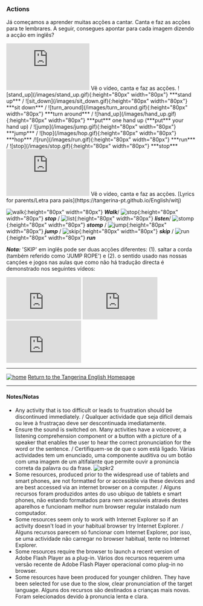 ### Actions

Já começamos a aprender muitas acções a cantar. Canta e faz as acções para te lembrares. A seguir, consegues apontar para cada imagem dizendo a acção em inglês?  

<iframe width="220" height="124" src="https://www.youtube.com/embed/WsiRSWthV1k" frameborder="0" allow="accelerometer; autoplay; clipboard-write; encrypted-media; gyroscope; picture-in-picture" allowfullscreen></iframe>
Vê o vídeo, canta e faz as acções.  
![stand_up](/images/stand_up.gif){:height="80px" width="80px"} ***stand up*** / ![sit_down](/images/sit_down.gif){:height="80px" width="80px"} ***sit down*** / ![turn_around](/images/turn_around.gif){:height="80px" width="80px"} ***turn around*** /  
![hand_up](/images/hand_up.gif){:height="80px" width="80px"} ***put*** one hand up (***put*** your hand up) / ![jump](/images/jump.gif){:height="80px" width="80px"} ***jump*** /  
![hop](/images/hop.gif){:height="80px" width="80px"} ***hop*** /![run](/images/run.gif){:height="80px" width="80px"} ***run*** / ![stop](/images/stop.gif){:height="80px" width="80px"} ***stop***  

<iframe width="220" height="124" src="https://www.youtube.com/embed/GoSq-yZcJ-4" frameborder="0" allow="accelerometer; autoplay; clipboard-write; encrypted-media; gyroscope; picture-in-picture" allowfullscreen></iframe>  
Vê o vídeo, canta e faz as acções.  [Lyrics for parents/Letra para pais](https://tangerina-pt.github.io/English/witj)   

![walk](https://1blockatatime.github.io/English/images2/walk.png){:height="80px" width="80px"} ***Walk***/ ![stop](https://1blockatatime.github.io/English/images/stop.gif){:height="80px" width="80px"} ***stop*** / ![list](https://1blockatatime.github.io/English/images2/list.png){:height="80px" width="80px"} ***listen***/ ![stomp](https://1blockatatime.github.io/English/images/stomp.gif){:height="80px" width="80px"} ***stomp*** / ![jump](https://1blockatatime.github.io/English/images/jump.gif){:height="80px" width="80px"} ***jump*** / ![skip](https://1blockatatime.github.io/English/images2/skip.png){:height="80px" width="80px"} ***skip***  / ![run](https://1blockatatime.github.io/English/images/run.gif){:height="80px" width="80px"} ***run***   

***Nota:*** 'SKIP' em inglês pode ser duas acções diferentes: (1). saltar a corda (também referido como 'JUMP ROPE') e (2). o sentido usado nas nossas cançóes e jogos nas aulas que como não há tradução directa é demonstrado nos seguintes vídeos:  

<iframe width="198" height="112" src="https://www.youtube.com/embed/QeZRaQXJiW0" frameborder="0" allow="accelerometer; autoplay; clipboard-write; encrypted-media; gyroscope; picture-in-picture" allowfullscreen></iframe> <iframe width="198" height="112" src="https://www.youtube.com/embed/_tzIdoCLvH8" frameborder="0" allow="accelerometer; autoplay; clipboard-write; encrypted-media; gyroscope; picture-in-picture" allowfullscreen></iframe> <iframe width="198" height="112" src="https://www.youtube.com/embed/m9MccH7mWO0" frameborder="0" allow="accelerometer; autoplay; clipboard-write; encrypted-media; gyroscope; picture-in-picture" allowfullscreen></iframe>  


<!--* [![ican](/images/ican.png){:height="60px"}](https://www.youtube.com/watch?v=_Ir0Mc6Qilo) [Vê o vídeo, canta e faz as acções.](https://www.youtube.com/watch?v=_Ir0Mc6Qilo)  
![clap](/images/clap.gif){:height="80px" width="80px"} ***clap*** / ![fly](/images/fly.gif){:height="80px" width="80px"} ***fly*** / ![stomp](/images/stomp.gif){:height="80px" width="80px"} ***stomp*** / ![swim2](/images/swim2.gif){:height="80px" width="80px"} ***swim*** /  
![climb2](/images/climb2.gif){:height="80px" width="80px"} ***climb*** / ![run](/images/run.gif){:height="80px" width="80px"} ***run*** / ![sing2](/images/sing2.gif){:height="80px" width="80px"} ***sing*** / ![dance](/images/dance.gif){:height="80px" width="80px"} ***dance*** --> 


***
[![home](/images/home.PNG)](https://tangerina-pt.github.io/English) [Return to the Tangerina English Homepage](https://tangerina-pt.github.io/English)

***

#### Notes/Notas
* Any activity that is too difficult or leads to frustration should be discontinued immediately. / Qualquer actividade que seja difícil demais ou leve à frustraçao deve ser descontinuada imediatamente.
* Ensure the sound is switched on. Many activities have a voiceover, a listening comprehension component or a button with a picture of a speaker that enables the user to hear the correct pronunciation for the word or the sentence. / Certifiquem-se de que o som está ligado. Várias actividades tem um enunciado, uma componente auditiva ou um botão com uma imagem de um altifalante que permite ouvir a pronúncia correta da palavra ou da frase. ![spkr2](/images/spkr2.PNG)
* Some resources, produced prior to the widespread use of tablets and smart phones, are not formatted for or accessible via these devices and are best accessed via an internet browser on a computer. / Alguns recursos foram produzidos antes do uso ubíquo de tablets e smart phones, não estando formatados para nem acessíveis através destes aparelhos e funcionam melhor num browser regular instalado num computador.
* Some resources seem only to work with Internet Explorer so if an activity doesn't load in your habitual browser try Internet Explorer. / Alguns recursos parecem só funcionar com Internet Explorer, por isso, se uma actividade não carregar no browser habitual, tente no Internet Explorer.
* Some resources require the browser to launch a recent version of Adobe Flash Player as a plug-in. Vários dos recursos requerem uma versão recente de Adobe Flash Player operacional como plug-in no browser.
* Some resources have been produced for younger children. They have been selected for use due to the slow, clear pronunciation of the target language. Alguns dos recursos são destinados a crianças mais novas. Foram selecionados devido à pronuncia lenta e clara.
